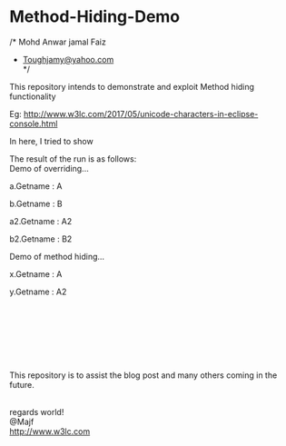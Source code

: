 # Method-Hiding-Demo
/* Mohd Anwar jamal Faiz <br />
 * Toughjamy@yahoo.com <br />
*/

This repository intends to demonstrate and exploit Method hiding functionality

Eg: http://www.w3lc.com/2017/05/unicode-characters-in-eclipse-console.html <br />

In here, I tried to show 



The result of the run is as follows: <br />
Demo of overriding...

 a.Getname : A

 b.Getname : B

 a2.Getname : A2

 b2.Getname : B2


Demo of method hiding...

 x.Getname : A

 y.Getname : A2
 
 
<br /><br /> <br /><br /> <br /><br />

This repository is to assist the blog post and many others coming in the future. <br /><br />

regards world!<br />
@Majf<br />
http://www.w3lc.com<br />

